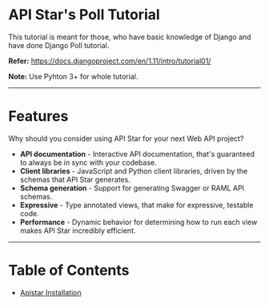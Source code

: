 # API Star's Poll Tutorial

This tutorial is meant for those, who have basic knowledge of Django and have done Django Poll tutorial.

**Refer:** https://docs.djangoproject.com/en/1.11/intro/tutorial01/

**Note:** Use Pyhton 3+ for whole tutorial.

---
# Features

Why should you consider using API Star for your next Web API project?

* **API documentation** - Interactive API documentation, that's guaranteed to always
be in sync with your codebase.
* **Client libraries** - JavaScript and Python client libraries, driven by the schemas that API Star generates.
* **Schema generation** - Support for generating Swagger or RAML API schemas.
* **Expressive** - Type annotated views, that make for expressive, testable code.
* **Performance** - Dynamic behavior for determining how to run each view makes API Star incredibly efficient.

---

# Table of Contents

- [Apistar Installation](#apistar)


